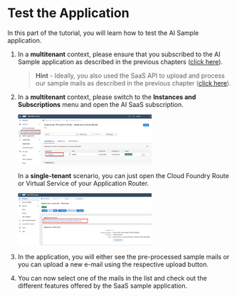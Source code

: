 # Test the Application

In this part of the tutorial, you will learn how to test the AI Sample application.

1. In a **multitenant** context, please ensure that you subscribed to the AI Sample application as described in the previous chapters ([click here](./1-CreateSubscription.md)). 
   
   > **Hint** - Ideally, you also used the SaaS API to upload and process our sample mails as described in the previous chapter ([click here](./3-PushSampleMails.md)).

2. In a **multitenant** context, please switch to the **Instances and Subscriptions** menu and open the AI SaaS subscription. 
   
   [<img src="./images/PGExt_OpenSubs.png" width="300"/>](./images/PGExt_OpenSubs.png?raw=true)

   In a **single-tenant** scenario, you can just open the Cloud Foundry Route or Virtual Service of your Application Router. 

   [<img src="./images/PGExt_OpenUrl.png" width="300"/>](./images/PGExt_OpenUrl.png?raw=true)

3. In the application, you will either see the pre-processed sample mails or you can upload a new e-mail using the respective upload button. 

4. You can now select one of the mails in the list and check out the different features offered by the SaaS sample application.